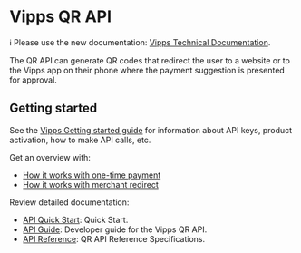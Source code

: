 <!-- START_METADATA
---
title: Introduction
sidebar_position: 1
hide_table_of_contents: true
pagination_next: null
pagination_prev: null
---
END_METADATA -->

# Vipps QR API

<!-- START_COMMENT -->

ℹ️ Please use the new documentation:
[Vipps Technical Documentation](https://developer.vippsmobilepay.com/docs/APIs/qr-api).

<!-- END_COMMENT -->

The QR API can generate QR codes that redirect the user to a website or to the Vipps app on their phone where the payment suggestion is presented for approval.

## Getting started

See the
[Vipps Getting started guide](https://developer.vippsmobilepay.com/docs/vipps-developers/vipps-getting-started)
for information about API keys, product activation, how to make API calls, etc.

Get an overview with:

* [How it works with one-time payment](vipps-qr-one-time-payment-api-howitworks.md)
* [How it works with merchant redirect](vipps-qr-merchant-redirect-api-howitworks.md)

Review detailed documentation:

* [API Quick Start](vipps-qr-api-quick-start.md): Quick Start.
* [API Guide](vipps-qr-api.md): Developer guide for the Vipps QR API.
* [API Reference](https://developer.vippsmobilepay.com/api/qr): QR API Reference Specifications.
